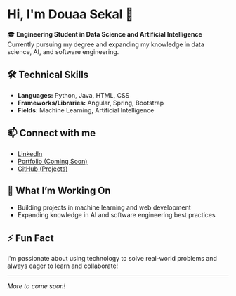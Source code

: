 <!--
**SEKALDouaa/SEKALDouaa** is a ✨ _special_ ✨ repository because its `README.md` (this file) appears on your GitHub profile.

Here are some ideas to get you started:

- 🔭 I’m currently working on ...
- 🌱 I’m currently learning ...
- 👯 I’m looking to collaborate on ...
- 🤔 I’m looking for help with ...
- 💬 Ask me about ...
- 📫 How to reach me: ...
- 😄 Pronouns: ...
- ⚡ Fun fact: ...
-->
# Hi, I'm Douaa Sekal 👋

🎓 **Engineering Student in Data Science and Artificial Intelligence**  
Currently pursuing my degree and expanding my knowledge in data science, AI, and software engineering.

## 🛠️ Technical Skills

- **Languages:** Python, Java, HTML, CSS
- **Frameworks/Libraries:** Angular, Spring, Bootstrap
- **Fields:** Machine Learning, Artificial Intelligence

## 📫 Connect with me

- [LinkedIn](https://www.linkedin.com/in/douaa-sekal)
- [Portfolio (Coming Soon)](https://dummy-portfolio-link.com)
- [GitHub (Projects)](https://github.com/dummy-profile)

## 🌱 What I’m Working On

- Building projects in machine learning and web development
- Expanding knowledge in AI and software engineering best practices

## ⚡ Fun Fact

I'm passionate about using technology to solve real-world problems and always eager to learn and collaborate!

---

*More to come soon!*

